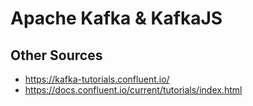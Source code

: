 # Apache Kafka & KafkaJS

## Other Sources

- https://kafka-tutorials.confluent.io/
- https://docs.confluent.io/current/tutorials/index.html
